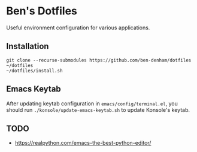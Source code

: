 # Ben's Dotfiles

Useful environment configuration for various applications.


## Installation

```
git clone --recurse-submodules https://github.com/ben-denham/dotfiles ~/dotfiles
~/dotfiles/install.sh
```

## Emacs Keytab

After updating keytab configuration in `emacs/config/terminal.el`, you
should run `./konsole/update-emacs-keytab.sh` to update Konsole's
keytab.


## TODO

* https://realpython.com/emacs-the-best-python-editor/
